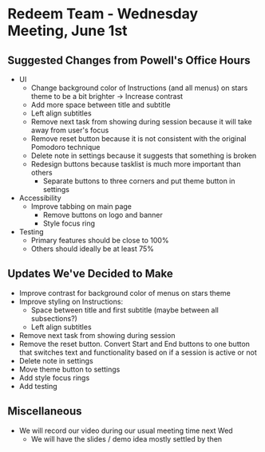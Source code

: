 # Redeem Team - Wednesday Meeting, June 1st

## Suggested Changes from Powell's Office Hours
- UI
  - Change background color of Instructions (and all menus) on stars theme to be a bit brighter -> Increase contrast
  - Add more space between title and subtitle
  - Left align subtitles
  - Remove next task from showing during session because it will take away from user's focus
  - Remove reset button because it is not consistent with the original Pomodoro technique
  - Delete note in settings because it suggests that something is broken
  - Redesign buttons because tasklist is much more important than others
    - Separate buttons to three corners and put theme button in settings
- Accessibility
  - Improve tabbing on main page
    - Remove buttons on logo and banner
    - Style focus ring
- Testing
  - Primary features should be close to 100%
  - Others should ideally be at least 75%

## Updates We've Decided to Make
- Improve contrast for background color of menus on stars theme 
- Improve styling on Instructions:
  - Space between title and first subtitle (maybe between all subsections?)
  - Left align subtitles
- Remove next task from showing during session
- Remove the reset button. Convert Start and End buttons to one button that switches text and functionality based on if a session is active or not
- Delete note in settings
- Move theme button to settings
- Add style focus rings
- Add testing
  
## Miscellaneous
- We will record our video during our usual meeting time next Wed
  - We will have the slides / demo idea mostly settled by then